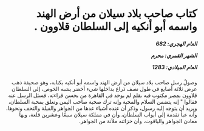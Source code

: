 <h1 dir="rtl">كتاب صاحب بلاد سيلان من أرض الهند واسمه أبو أنكيه إلى السلطان قلاوون .</h1>

<h5 dir="rtl">العام الهجري:  682

الشهر القمري: محرم

العام الميلادي: 1283</h5>

<p dir="rtl">وصولُ رسل صاحب بلاد سيلان من أرض الهند واسمه أبو أنكيه بكتابه، وهو صحيفة ذهب عرض ثلاثة أصابع في طول نصف ذراع بداخلها شيء أخضر يشبه الخوص، إلى السلطان قلاوون بمصر مكتوب فيه بقلم لم يوجد في القاهرة من يحسن قراءته، فسئل الرسل عنه فقالوا " إنه يتضمن السلام والمحبة وإنه ترك صحبة صاحب اليمن وتعلق بمحبة السلطان، ويريد أن يتوجه إليه رسول، وذكر أن عنده أشياء عدها من الجواهر والفيلة والتحف ونحوها، وأنه عبأ تقدمة إلى أبواب السلطان، وأن في مملكة سيلان سبعًا وعشرين قلعة، وبها معادن الجواهر والياقوت، وأن خزائنه ملآنة من الجواهر.</p></br>
